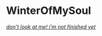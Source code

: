 # WinterOfMySoul
[*don't look at me! i'm not finished yet*](https://sentenzo.github.io/WinterOfMySoul/)
